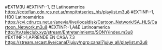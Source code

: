 #EXTM3U
#EXTINF:-1, E! Latinoamerica
https://coteflan.cdn.rcs.net.ar/mnp/tntseries_hls/playlist.m3u8
#EXTINF:-1, HBO Latinoamérica
https://cvi.cdn.rcs.net.ar/anevia/live/localdisk/Cartoon_Network/SA_HLS/Cartoon_Network.m3u8
#EXTINF:-1,A&E Latinoamerica
http://tv.teleclub.xyz/stream/Entretenimiento/SONY/index.m3u8
#EXTINF:-1,APRENDE EN CASA 7.3
https://stream.arcast.live/canal7jujuy/ngrp:canal7jujuy_all/playlist.m3u8

